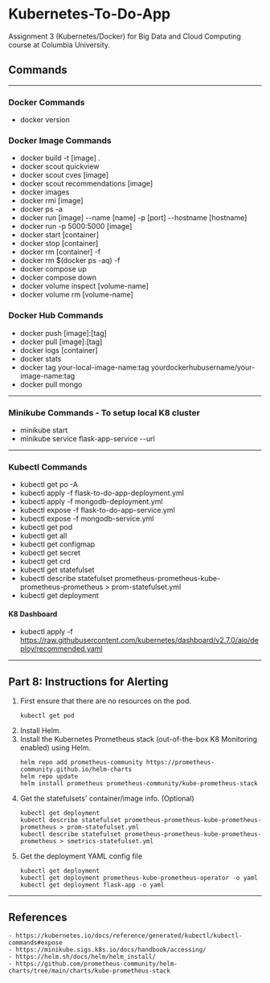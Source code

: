 # Kubernetes-To-Do-App
Assignment 3 (Kubernetes/Docker) for Big Data and Cloud Computing course at Columbia University.

## Commands
---
### Docker Commands
- docker version

### Docker Image Commands
- docker build -t [image] .
- docker scout quickview
- docker scout cves [image]
- docker scout recommendations [image]
- docker images
- docker rmi [image]
- docker ps -a
- docker run [image] --name [name] -p [port] --hostname [hostname]
- docker run -p 5000:5000 [image]
- docker start [container]
- docker stop [container]
- docker rm [container] -f
- docker rm $(docker ps -aq) -f
- docker compose up
- docker compose down
- docker volume inspect [volume-name]
- docker volume rm [volume-name]

### Docker Hub Commands
- docker push [image]:[tag]
- docker pull [image]:[tag]
- docker logs [container]
- docker stats
- docker tag your-local-image-name:tag yourdockerhubusername/your-image-name:tag
- docker pull mongo

---
### Minikube Commands - To setup local K8 cluster
- minikube start
- minikube service flask-app-service --url

---
### Kubectl Commands
- kubectl get po -A
- kubectl apply -f flask-to-do-app-deployment.yml
- kubectl apply -f mongodb-deployment.yml
- kubectl expose -f flask-to-do-app-service.yml
- kubectl expose -f mongodb-service.yml
- kubectl get pod
- kubectl get all
- kubectl get configmap
- kubectl get secret
- kubectl get crd
- kubectl get statefulset
- kubectl describe statefulset prometheus-prometheus-kube-prometheus-prometheus > prom-statefulset.yml
- kubectl get deployment 

#### K8 Dashboard
- kubectl apply -f https://raw.githubusercontent.com/kubernetes/dashboard/v2.7.0/aio/deploy/recommended.yaml


---
## Part 8: Instructions for Alerting
1. First ensure that there are no resources on the pod.
   ```
   kubectl get pod
   ```
2. Install Helm.
3. Install the Kubernetes Prometheus stack (out-of-the-box K8 Monitoring enabled) using Helm.
    ```
    helm repo add prometheus-community https://prometheus-community.github.io/helm-charts
    helm repo update
    helm install prometheus prometheus-community/kube-prometheus-stack
    ```
4. Get the statefulsets' container/image info. (Optional)
   ```
   kubectl get deployment
   kubectl describe statefulset prometheus-prometheus-kube-prometheus-prometheus > prom-statefulset.yml
   kubectl describe statefulset prometheus-prometheus-kube-prometheus-prometheus > smetrics-statefulset.yml
   ```
5. Get the deployment YAML config file
    ```
    kubectl get deployment
    kubectl get deployment prometheus-kube-prometheus-operator -o yaml
    kubectl get deployment flask-app -o yaml
    ```

---
## References
```
- https://kubernetes.io/docs/reference/generated/kubectl/kubectl-commands#expose
- https://minikube.sigs.k8s.io/docs/handbook/accessing/
- https://helm.sh/docs/helm/helm_install/
- https://github.com/prometheus-community/helm-charts/tree/main/charts/kube-prometheus-stack
```